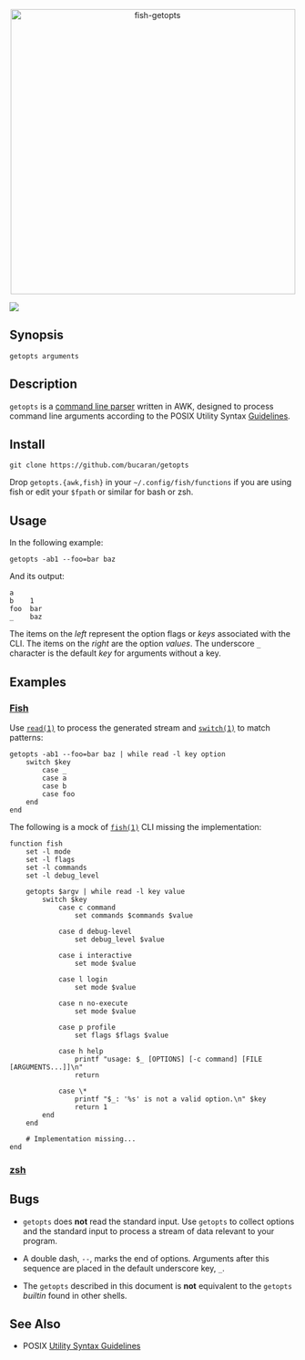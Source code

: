 <p align="center">
  <a href="http://github.com/bucaran/fish-getopts">
    <img alt="fish-getopts" width=500px  src="https://cloud.githubusercontent.com/assets/8317250/12137933/266fbd1e-b498-11e5-80cc-eb0389ad4d04.png">
  </a>
</p>

[![][travis-badge]][travis-link]

## Synopsis

```fish
getopts arguments
```

## Description

`getopts` is a [command line parser](https://en.wikipedia.org/wiki/Command-line_interface#Arguments) written in AWK, designed to process command line arguments according to the POSIX Utility Syntax [Guidelines](http://pubs.opengroup.org/onlinepubs/9699919799/basedefs/V1_chap12.html).

## Install

```
git clone https://github.com/bucaran/getopts
```

Drop `getopts.{awk,fish}` in your `~/.config/fish/functions` if you are using fish or edit your `$fpath` or similar for bash or zsh.

## Usage

In the following example:

```fish
getopts -ab1 --foo=bar baz
```

And its output:

```fish
a
b    1
foo  bar
_    baz
```

The items on the _left_ represent the option flags or *keys* associated with the CLI. The items on the _right_ are the option *values*. The underscore `_` character is the default *key* for arguments without a key.

## Examples

### [Fish][fish]

Use [`read(1)`](http://fishshell.com/docs/current/commands.html#read) to process the generated stream and [`switch(1)`](http://fishshell.com/docs/current/commands.html#switch) to match patterns:

```fish
getopts -ab1 --foo=bar baz | while read -l key option
    switch $key
        case _
        case a
        case b
        case foo
    end
end
```

The following is a mock of [`fish(1)`](http://fishshell.com/docs/current/commands.html#fish) CLI missing the implementation:

```fish
function fish
    set -l mode
    set -l flags
    set -l commands
    set -l debug_level

    getopts $argv | while read -l key value
        switch $key
            case c command
                set commands $commands $value

            case d debug-level
                set debug_level $value

            case i interactive
                set mode $value

            case l login
                set mode $value

            case n no-execute
                set mode $value

            case p profile
                set flags $flags $value

            case h help
                printf "usage: $_ [OPTIONS] [-c command] [FILE [ARGUMENTS...]]\n"
                return

            case \*
                printf "$_: '%s' is not a valid option.\n" $key
                return 1
        end
    end

    # Implementation missing...
end
```

### [zsh][zsh]


## Bugs

* `getopts` does **not** read the standard input. Use `getopts` to collect options and the standard input to process a stream of data relevant to your program.

* A double dash, `--`, marks the end of options. Arguments after this sequence are placed in the default underscore key, `_`.

* The `getopts` described in this document is **not** equivalent to the `getopts` *builtin* found in other shells.


## See Also

* POSIX [Utility Syntax Guidelines](http://pubs.opengroup.org/onlinepubs/9699919799/basedefs/V1_chap12.html)<br>

<!-- Links -->
[travis-link]:  https://travis-ci.org/bucaran/fish-getopts
[travis-badge]: https://img.shields.io/travis/bucaran/fish-getopts.svg?style=flat-square

[fish]: https://github.com/fish-shell/fish-shell
[zsh]: https://github.com/zsh-users/zsh
